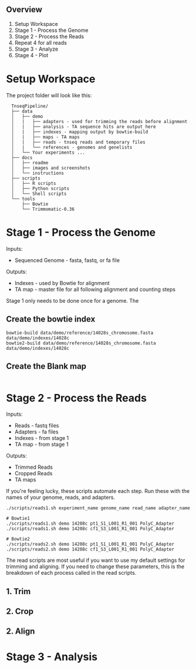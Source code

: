 
## Overview
1. Setup Workspace
2. Stage 1 - Process the Genome
3. Stage 2 - Process the Reads
4. Repeat 4 for all reads
5. Stage 3 - Analyze
6. Stage 4 - Plot


# Setup Workspace

The project folder will look like this:
```
  TnseqPipeline/
  ├── data
  │   ├── demo
  │   |   ├── adapters - used for trimming the reads before alignment
  │   |   ├── analysis - TA sequence hits are output here
  │   |   ├── indexes - mapping output by bowtie-build
  │   |   ├── maps - TA maps
  │   |   ├── reads - tnseq reads and temporary files
  │   |   └── references - genomes and genelists
  │   └── Your experiments ...
  ├── docs
  │   ├── readme
  │   ├── images and screenshots
  │   └── instructions
  ├── scripts
  │   ├── R scripts
  │   ├── Python scripts
  │   └── Shell scripts
  └── tools
      ├── Bowtie
      └── Trimmomatic-0.36
```

# Stage 1 - Process the Genome

Inputs:
- Sequenced Genome - fasta, fastq, or fa file

Outputs:
- Indexes - used by Bowtie for alignment
- TA map - master file for all following alignment and counting steps

Stage 1 only needs to be done once for a genome. The

## Create the bowtie index
```
bowtie-build data/demo/reference/14028s_chromosome.fasta data/demo/indexes/14028c
bowtie2-build data/demo/reference/14028s_chromosome.fasta data/demo/indexes/14028c
```

## Create the Blank map
```

```

# Stage 2 - Process the Reads

Inputs:
- Reads - fastq files
- Adapters - fa files
- Indexes - from stage 1
- TA map - from stage 1

Outputs:
- Trimmed Reads
- Cropped Reads
- TA maps

If you're feeling lucky, these scripts automate each step. Run these with the names of your genome, reads, and adapters.

```
./scripts/reads1.sh experiment_name genome_name read_name adapter_name

# Bowtie1
./scripts/reads1.sh demo 14208c pt1_S1_L001_R1_001 PolyC_Adapter
./scripts/reads1.sh demo 14208c cf1_S3_L001_R1_001 PolyC_Adapter

# Bowtie2
./scripts/reads2.sh demo 14208c pt1_S1_L001_R1_001 PolyC_Adapter
./scripts/reads2.sh demo 14208c cf1_S3_L001_R1_001 PolyC_Adapter
```

The read scripts are most useful if you want to use my default settings for trimming and aligning. If you need to change these parameters, this is the breakdown of each process called in the read scripts.

## 1. Trim

## 2. Crop

## 2. Align


# Stage 3 - Analysis





